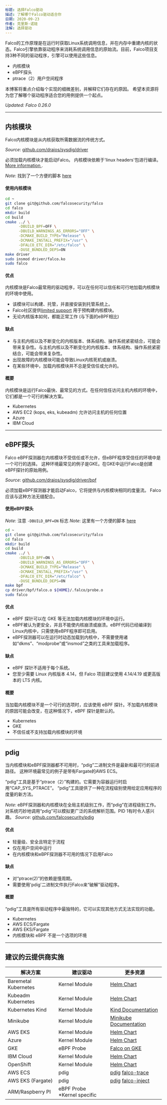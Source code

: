 ```yaml
---
标题: 选择Falco驱动
描述: 了解哪个Falco驱动适合你
日期: 2020-09-23
作者: 克里斯·诺娃
注解: 选择驱动
---
```


Falco的工作原理是在运行时获取Linux系统调用信息，并在内存中重建内核的状态。Falco引擎依靠驱动程序来消耗系统调用信息的原始流。目前，Falco项目支持3种不同的驱动程序，引擎可以使用这些信息。

 - 内核模块
 - eBPF探头
 - ptrace（2）用户空间程序 
 
本博客将重点介绍每个实现的细微差别，并解释它们存在的原因。
希望本资源将为您了解哪个驱动程序适合您的用例提供一个起点。

*Updated: Falco 0.26.0*

---

## 内核模块

Falco内核模块是从内核获取所需数据流的传统方式。

_Source_: [github.com/draios/sysdig/driver](https://github.com/draios/sysdig/tree/dev/driver)

必须加载内核模块才能启动Falco。
内核模块依赖于'linux headers'包进行编译。[More information
](https://falco.org/docs/source/).

_Note_: 找到了一个方便的脚本 [here](https://github.com/falcosecurity/falco/blob/master/scripts/falco-driver-loader)

#### 使用内核模块
 
```bash
cd ~
git clone git@github.com/falcosecurity/falco
cd falco
mkdir build
cd build
cmake ../ \
      -DBUILD_BPF=OFF \
      -DBUILD_WARNINGS_AS_ERRORS="OFF" \
      -DCMAKE_BUILD_TYPE="Release" \
      -DCMAKE_INSTALL_PREFIX="/usr" \
      -DFALCO_ETC_DIR="/etc/falco" \
      -DUSE_BUNDLED_DEPS=ON
make driver
sudo insmod driver/falco.ko
sudo falco
```

#### 优点

内核模块是Falco最常用的驱动程序，可以在任何可以信任和可行地加载内核模块的环境中使用。

 - 该模块可以构建、托管，并直接安装到托管系统上。
 - Falco社区提供[limited support](https://falco.org/docs/getting-started/installation/) 用于预构建内核模块。
 - 无论内核版本如何，都能正常工作 (与下面的eBPF相比)

#### 缺点

 - 与主机内核以及不断变化的内核版本、体系结构、操作系统紧密结合，可能会带来复杂性。与主机内核以及不断变化的内核版本、体系结构、操作系统紧密结合，可能会带来复杂性。
 - 出现故障的内核模块可能会导致Linux内核死机或崩溃。
 - 在某些环境中，加载内核模块并不总是受信任或允许的。
 
#### 概要  

内核模块是运行Falco最快、最常见的方式。在任何信任访问主机内核的环境中，它们都是一个可行的解决方案。

 - Kubernetes 
 - AWS EC2 (kops, eks, kubeadm) 允许访问主机的任何位置
 - Azure 
 - IBM Cloud
 
 ---
 
## eBPF探头

Falco eBPF探测器在内核模块不受信任或不允许，但eBPF程序受信任的环境中是一个可行的选择。
这种环境最常见的例子是GKE。在GKE中运行Falco是创建eBPF探针的原始用例。

_Source_: [github.com/draios/sysdig/driver/bpf](https://github.com/draios/sysdig/tree/dev/driver/bpf)

必须加载eBPF探测器才能启动Falco，它将提供与内核模块相同的度量流。
Falco应该与这种方法无缝配合。

#### 使用eBPF探头

_Note_: 注意 `-DBUILD_BPF=ON` 标志
_Note_: 这里有一个方便的脚本 [here](https://github.com/falcosecurity/falco/blob/master/scripts/falco-driver-loader)

```bash
cd ~
git clone git@github.com/falcosecurity/falco
cd falco
mkdir build
cd build
cmake ../ \
      -DBUILD_BPF=ON \
      -DBUILD_WARNINGS_AS_ERRORS="OFF" \
      -DCMAKE_BUILD_TYPE="Release" \
      -DCMAKE_INSTALL_PREFIX="/usr" \
      -DFALCO_ETC_DIR="/etc/falco" \
      -DUSE_BUNDLED_DEPS=ON
make bpf
cp driver/bpf/falco.o ${HOME}/.falco/probe.o
sudo falco
```

#### 优点

 - eBPF 探针可以在 GKE 等无法加载内核模块的环境中运行。
 - eBPF被认为更安全，并且不能使内核崩溃或崩溃。eBPF代码已经编译到Linux内核中，只需使用eBPF程序即可启用。
 - eBPF探测器可以在运行时动态加载到内核中，不需要使用诸如“dkms”、“modprobe”或“insmod”之类的工具来加载程序。

#### 缺点

 - eBPF 探针不适用于每个系统。
 - 您至少需要 Linux 内核版本 4.14，但 Falco 项目建议使用 4.14/4.19 或更高版本的 LTS 内核。

#### 概要

当加载内核模块不是一个可行的选项时，应该使用 eBPF 探针。不加载内核模块的原因可能会改变，在这种情况下，eBPF 探针是默认的。

 - Kubernetes
 - GKE
 - 不信任或不支持加载内核模块的环境
 
 ---
 
## pdig

当内核模块和eBPF探测器都不可用时，“pdig”二进制文件是最新和最可行的前进路径。
这种环境最常见的例子是带有Fargate的AWS ECS。 

“pdig”工具是基于“ptrace（2）”构建的。它需要为容器运行时启用“CAP_SYS_PTRACE”。
“pdig”工具提供了一种在流程级别使用给定应用程序的度量的新方法。

_Note_: eBPF探测器和内核模块在全局主机级别工作，而“pdig”在进程级别工作。对系统巧妙地调用“pdig”可以模拟更广泛的系统解析范围。PID 1有时令人感兴趣。
_Source_: [github.com/falcosecurity/pdig](https://github.com/falcosecurity/pdig)

#### 优点

 - 轻量级、安全且特定于流程
 - 仅在用户空间中运行
 - 在内核模块和eBPF探测器不可用的情况下启用Falco
 
#### 缺点

 - 对“ptrace(2)”的依赖是慢周期。
 - 需要使用'pdig'二进制文件执行Falco来“破解”驱动程序。
 
#### 概要

“pdig”工具是所有驱动程序中最独特的，它可以实现其他方式无法实现的功能。

 - Kubernetes
 - AWS ECS/Fargate 
 - AWS EKS/Fargate
 - 内核模块和 eBPF 不是一个选项的环境
 
--- 

## 建议的云提供商实施 

| 解决方案             | 建议驱动            | 更多资源                                                                                                     |
|----------------------|-----------------------------|--------------------------------------------------------------------------------------------------------|
| Baremetal Kubernetes | Kernel Module               | [Helm Chart](https://falco.org/docs/third-party/#helm)                                                 |
| Kubeadm Kubernetes   | Kernel Module               | [Helm Chart](https://falco.org/docs/third-party/#helm)                                                 |
| Kubernetes Kind      | Kernel Module               | [Kind Documentation](https://falco.org/docs/third-party/#kind)                                         |
| Minikube             | Kernel Module               | [Minikube Documentation](https://falco.org/docs/third-party/#minikube)                                 |
| AWS EKS              | Kernel Module               | [Helm Chart](https://falco.org/docs/third-party/#helm)                                                 |
| Azure                | Kernel Module               | [Helm Chart](https://falco.org/docs/third-party/#helm)                                                 |
| GKE                  | eBPF Probe                  | [Falco on GKE](https://falco.org/docs/third-party/#gke)                                                |
| IBM Cloud            | Kernel Module               | [Helm Chart](https://falco.org/docs/third-party/#helm)                                                 |
| OpenShift            | Kernel Module               | [Helm Chart](https://falco.org/docs/third-party/#helm)                                                 |
| AWS ECS              | pdig                        | [pdig](https://github.com/falcosecurity/pdig) [falco-trace](https://github.com/kris-nova/falco-trace)  |
| AWS EKS (Fargate)    | pdig                        | [pdig](https://github.com/falcosecurity/pdig) [falco-inject](https://github.com/fntlnz/falco-inject)  |
| ARM/Raspberry PI     | eBPF Probe *Kernel specific |                                                                                                        |


